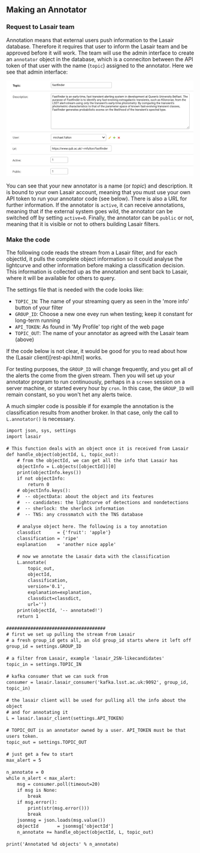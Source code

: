 ## Making an Annotator

### Request to Lasair team
Annotation means that external users push information to the Lasair database.
Therefore it requires that user to inform the Lasair team and be approved
before it will work. The team will use the admin interface to create an `annotator`
object in the database, which is a conneciton between the API token of that user
with the name (`topic`) assigned to the annotator. Here we see that admin interface:

<img src="../_images/make_annotator/fastfinder.png" width="500px"/>

You can see that your new annotator is a name (or *topic*) and description. 
It is bound to your own Lasair account, meaning that you must use your own API token 
to run your annotator code (see below). There is also a URL for further information.
If the annotator is `active`, it can receive annotations, meaning that if the external system
goes wild, the annotator can be switched off by setting `active=0`. Finally, the annotator
can be `public` or not, meaning that it is visible or not to others building Lasair filters.

### Make the code
The following code reads the stream from a Lasair filter, and for each objectId, 
it pulls the complete object information so it could analyse the lightcurve 
and other information before making a classification decision. 
This information is collected up as the annotation and sent back to Lasair,
where it will be available for others to query.

The settings file that is needed with the code looks like:
   * `TOPIC_IN`: The name of your streaming query as seen in the 'more info' button of your filter
   * `GROUP_ID`: Choose a new one evey run when testing; keep it constant for long-term running
   * `API_TOKEN`: As found in 'My Profile' top right of the web page
   * `TOPIC_OUT`: The name of your annotator as agreed with the Lasair team (above)

If the code below is not clear, it would be good for you to read about how 
the (Lasair client)[rest-api.html] works.

For testing purposes, the `GROUP_ID` will change frequently, and you get all of the alerts
the come from the given stream. Then you will set up your annotator program to run continuously,
perhaps in a `screen` session on a server machine, or started every hour by `cron`. 
In this case, the `GROUP_ID` will remain constant, so you won't het any alerts twice.

A much simpler code is possible if for example the annotation is the classification
results from another broker. In that case, only the call to `L.annotator()` is necessary.

```
import json, sys, settings
import lasair

# This function deals with an object once it is received from Lasair
def handle_object(objectId, L, topic_out):
    # from the objectId, we can get all the info that Lasair has
    objectInfo = L.objects([objectId])[0]
    print(objectInfo.keys())
    if not objectInfo:
        return 0
    # objectInfo.keys():
    #  -- objectData: about the object and its features
    #  -- candidates: the lightcurve of detections and nondetections
    #  -- sherlock: the sherlock information
    #  -- TNS: any crossmatch with the TNS database

    # analyse object here. The following is a toy annotation
    classdict      = {'fruit': 'apple'}
    classification = 'ripe'
    explanation    = 'another nice apple'

    # now we annotate the Lasair data with the classification
    L.annotate(
        topic_out, 
        objectId, 
        classification,
        version='0.1', 
        explanation=explanation, 
        classdict=classdict, 
        url='')
    print(objectId, '-- annotated!')
    return 1

#####################################
# first we set up pulling the stream from Lasair
# a fresh group_id gets all, an old group_id starts where it left off
group_id = settings.GROUP_ID

# a filter from Lasair, example 'lasair_2SN-likecandidates'
topic_in = settings.TOPIC_IN

# kafka consumer that we can suck from
consumer = lasair.lasair_consumer('kafka.lsst.ac.uk:9092', group_id, topic_in)

# the lasair client will be used for pulling all the info about the object
# and for annotating it
L = lasair.lasair_client(settings.API_TOKEN)

# TOPIC_OUT is an annotator owned by a user. API_TOKEN must be that users token.
topic_out = settings.TOPIC_OUT

# just get a few to start
max_alert = 5

n_annotate = 0
while n_alert < max_alert:
    msg = consumer.poll(timeout=20)
    if msg is None:
        break
    if msg.error():
        print(str(msg.error()))
        break
    jsonmsg = json.loads(msg.value())
    objectId       = jsonmsg['objectId']
    n_annotate += handle_object(objectId, L, topic_out)

print('Annotated %d objects' % n_annotate)
```
